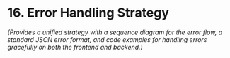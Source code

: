# 16. Error Handling Strategy
*(Provides a unified strategy with a sequence diagram for the error flow, a standard JSON error format, and code examples for handling errors gracefully on both the frontend and backend.)*
